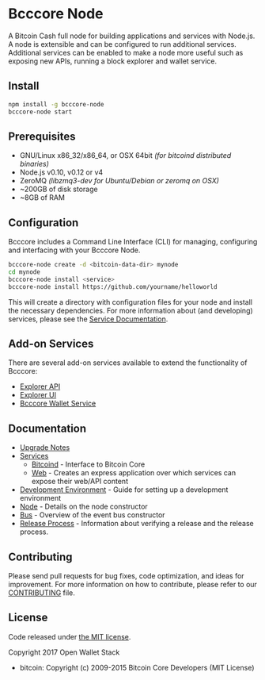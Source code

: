 Bcccore Node
============

A Bitcoin Cash full node for building applications and services with Node.js. A node is extensible and can be configured to run additional services.  Additional services can be enabled to make a node more useful such as exposing new APIs, running a block explorer and wallet service.

## Install

```bash
npm install -g bcccore-node
bcccore-node start
```

## Prerequisites

- GNU/Linux x86_32/x86_64, or OSX 64bit *(for bitcoind distributed binaries)*
- Node.js v0.10, v0.12 or v4
- ZeroMQ *(libzmq3-dev for Ubuntu/Debian or zeromq on OSX)*
- ~200GB of disk storage
- ~8GB of RAM

## Configuration

Bcccore includes a Command Line Interface (CLI) for managing, configuring and interfacing with your Bcccore Node.

```bash
bcccore-node create -d <bitcoin-data-dir> mynode
cd mynode
bcccore-node install <service>
bcccore-node install https://github.com/yourname/helloworld
```

This will create a directory with configuration files for your node and install the necessary dependencies. For more information about (and developing) services, please see the [Service Documentation](docs/services.md).

## Add-on Services

There are several add-on services available to extend the functionality of Bcccore:

- [Explorer API](https://github.com/owstack/bcccore-explorer-api)
- [Explorer UI](https://github.com/owstack/explorer-ui)
- [Bcccore Wallet Service](https://github.com/owstack/bcccore-wallet-service)

## Documentation

- [Upgrade Notes](docs/upgrade.md)
- [Services](docs/services.md)
  - [Bitcoind](docs/services/bitcoind.md) - Interface to Bitcoin Core
  - [Web](docs/services/web.md) - Creates an express application over which services can expose their web/API content
- [Development Environment](docs/development.md) - Guide for setting up a development environment
- [Node](docs/node.md) - Details on the node constructor
- [Bus](docs/bus.md) - Overview of the event bus constructor
- [Release Process](docs/release.md) - Information about verifying a release and the release process.

## Contributing

Please send pull requests for bug fixes, code optimization, and ideas for improvement. For more information on how to contribute, please refer to our [CONTRIBUTING](https://github.com/owstack/bcccore/blob/master/CONTRIBUTING.md) file.

## License

Code released under [the MIT license](https://github.com/owstack/bcccore-node/blob/master/LICENSE).

Copyright 2017 Open Wallet Stack

- bitcoin: Copyright (c) 2009-2015 Bitcoin Core Developers (MIT License)
